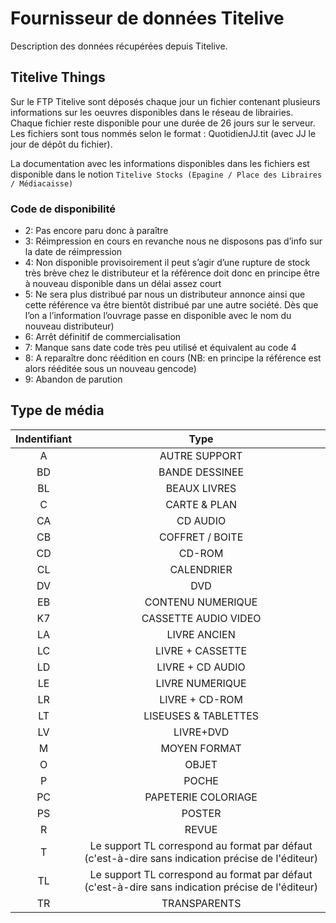 # Fournisseur de données Titelive

Description des données récupérées depuis Titelive.

## Titelive Things

Sur le FTP Titelive sont déposés chaque jour un fichier contenant plusieurs informations sur les oeuvres disponibles
dans le réseau de librairies.
Chaque fichier reste disponible pour une durée de 26 jours sur le serveur.
Les fichiers sont tous nommés selon le format : QuotidienJJ.tit (avec JJ le jour de dépôt du fichier).

La documentation avec les informations disponibles dans les fichiers est disponible dans le notion `Titelive Stocks (Epagine / Place des Libraires / Médiacaisse)`

### Code de disponibilité

- 2: Pas encore paru donc à paraître
- 3: Réimpression en cours en revanche nous ne disposons pas d’info sur la date de réimpression
- 4: Non disponible provisoirement il peut s’agir d’une rupture de stock très brève chez le distributeur
  et la référence doit donc en principe être à nouveau disponible dans un délai assez court
- 5: Ne sera plus distribué par nous un distributeur annonce ainsi que cette référence va être bientôt distribué par une
  autre société. Dès que l’on a l’information l’ouvrage passe en disponible avec le nom du nouveau distributeur)
- 6: Arrêt définitif de commercialisation
- 7: Manque sans date code très peu utilisé et équivalent au code 4
- 8: A reparaître donc réédition en cours (NB: en principe la référence est alors rééditée sous un nouveau gencode)
- 9: Abandon de parution

## Type de média

| Indentifiant |                                               Type                                                |
|:------------:|:-------------------------------------------------------------------------------------------------:|
|      A       |                                           AUTRE SUPPORT                                           |
|      BD      |                                          BANDE DESSINEE                                           |
|      BL      |                                           BEAUX LIVRES                                            |
|      C       |                                           CARTE & PLAN                                            |
|      CA      |                                             CD AUDIO                                              |
|      CB      |                                          COFFRET / BOITE                                          |
|      CD      |                                              CD-ROM                                               |
|      CL      |                                            CALENDRIER                                             |
|      DV      |                                                DVD                                                |
|      EB      |                                         CONTENU NUMERIQUE                                         |
|      K7      |                                       CASSETTE AUDIO VIDEO                                        |
|      LA      |                                           LIVRE ANCIEN                                            |
|      LC      |                                         LIVRE + CASSETTE                                          |
|      LD      |                                         LIVRE + CD AUDIO                                          |
|      LE      |                                          LIVRE NUMERIQUE                                          |
|      LR      |                                          LIVRE + CD-ROM                                           |
|      LT      |                                       LISEUSES & TABLETTES                                        |
|      LV      |                                             LIVRE+DVD                                             |
|      M       |                                           MOYEN FORMAT                                            |
|      O       |                                               OBJET                                               |
|      P       |                                               POCHE                                               |
|      PC      |                                        PAPETERIE COLORIAGE                                        |
|      PS      |                                              POSTER                                               |
|      R       |                                               REVUE                                               |
|      T       | Le support TL correspond au format par défaut (c'est-à-dire sans indication précise de l'éditeur) |
|      TL      | Le support TL correspond au format par défaut (c'est-à-dire sans indication précise de l'éditeur) |
|      TR      |                                           TRANSPARENTS                                            |
